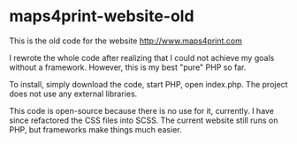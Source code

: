 # maps4print-website-old

This is the old code for the website http://www.maps4print.com

I rewrote the whole code after realizing that I could not achieve my goals without a framework. 
However, this is my best "pure" PHP so far.

To install, simply download the code, start PHP, open index.php. 
The project does not use any external libraries.

This code is open-source because there is no use for it, currently. I have since refactored the 
CSS files into SCSS. The current website still runs on PHP, but frameworks make things much easier.
